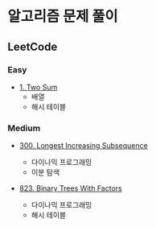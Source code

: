 # 알고리즘 문제 풀이

## LeetCode

### Easy

- [1. Two Sum](leetcode/1.ipynb)
  - 배열
  - 해시 테이블

### Medium

- [300. Longest Increasing Subsequence](leetcode/300.ipynb)
  - 다이나믹 프로그래밍
  - 이분 탐색

- [823. Binary Trees With Factors](leetcode/823.ipynb)
  - 다이나믹 프로그래밍
  - 해시 테이블
